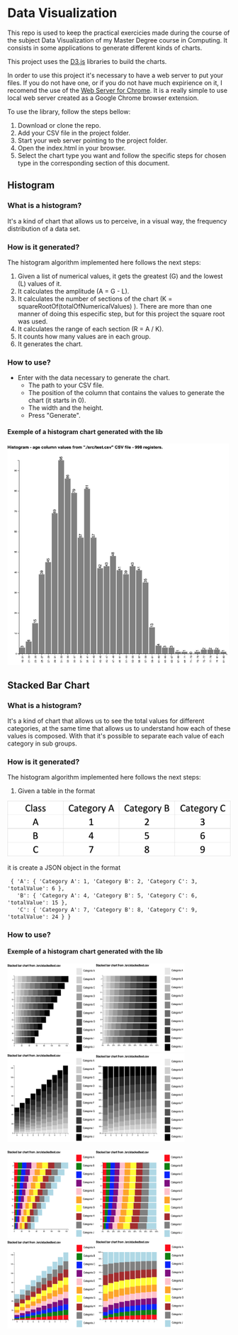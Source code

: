 # Data Visualization

This repo is used to keep the practical exercicies made during the course of the subject Data Visualization of my Master Degree course in Computing. It consists in some applications to generate different kinds of charts. 

This project uses the [D3.js](https://d3js.org) libraries to build the charts.

In order to use this project it's necessary to have a web server to put your files. If you do not have one, or if you do not have much expirience on it, I recomend the use of the [Web Server for Chrome](https://chrome.google.com/webstore/detail/web-server-for-chrome/ofhbbkphhbklhfoeikjpcbhemlocgigb). It is a really simple to use local web server created as a Google Chrome browser extension. 

To use the library, follow the steps bellow: 

1. Download or clone the repo. 
2. Add your CSV file in the project folder.
3. Start your web server pointing to the project folder.
3. Open the index.html in your browser.
4. Select the chart type you want and follow the specific steps for chosen type in the corresponding section of this document.

## Histogram

### What is a histogram? 

It's a kind of chart that allows us to perceive, in a visual way, the frequency distribution of a data set.

### How is it generated?

The histogram algorithm implemented here follows the next steps:

1. Given a list of numerical values, it gets the greatest (G) and the lowest (L) values of it.
2. It calculates the amplitude (A = G - L).
3. It calculates the number of sections of the chart (K = squareRootOf(totalOfNumericalValues) ). There are more than one manner of doing this especific step, but for this project the square root was used. 
4. It calculates the range of each section (R = A / K).
5. It counts how many values are in each group.
6. It generates the chart. 

### How to use? 

 -  Enter with the data necessary to generate the chart.
     - The path to your CSV file.
     - The position of the column that contains the values to generate the chart (it starts in 0).
     - The width and the height.
     - Press "Generate".
    
#### Exemple of a histogram chart generated with the lib

<img src="readme-images/histogram1.png" alt="Image of a histogram chart generated with this lib." width="500px" height="500px"/>

## Stacked Bar Chart

### What is a histogram? 

It's a kind of chart that allows us to see the total values for different categories, at the same time that allows us to understand how each of these values is composed. With that it's possible to separate each value of each category in sub groups.

### How is it generated?

The histogram algorithm implemented here follows the next steps:

1. Given a table in the format

![Stacked bar chart data table exemplo.](readme-images/stackedbar_chart_example.png)

   it is create a JSON object in the format

 ```
  { 'A': { 'Category A': 1, 'Category B': 2, 'Category C': 3, 'totalValue': 6 },
    'B': { 'Category A': 4, 'Category B': 5, 'Category C': 6, 'totalValue': 15 },
    'C': { 'Category A': 7, 'Category B': 8, 'Category C': 9, 'totalValue': 24 } }
 ```  


### How to use? 

    
#### Exemple of a histogram chart generated with the lib

<img src="readme-images/stackedbar1.png" alt="Image of a stacked bar chart generated with this lib." width="200px" height="200px"/><img src="readme-images/stackedbar2.png" alt="Image of a stacked bar chart generated with this lib." width="200px" height="200px"/><img src="readme-images/stackedbar3.png" alt="Image of a stacked bar chart generated with this lib." width="200px" height="200px"/><img src="readme-images/stackedbar4.png" alt="Image of a stacked bar chart generated with this lib." width="200px" height="200px"/>

<img src="readme-images/stackedbar5.png" alt="Image of a stacked bar chart generated with this lib." width="200px" height="200px"/><img src="readme-images/stackedbar6.png" alt="Image of a stacked bar chart generated with this lib." width="200px" height="200px"/><img src="readme-images/stackedbar7.png" alt="Image of a stacked bar chart generated with this lib." width="200px" height="200px"/><img src="readme-images/stackedbar8.png" alt="Image of a stacked bar chart generated with this lib." width="200px" height="200px"/>
